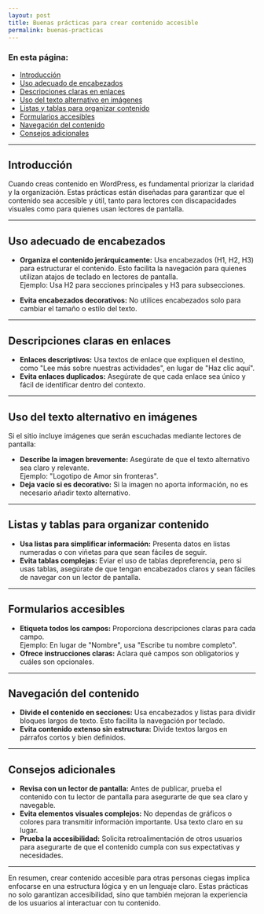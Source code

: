 ```yaml
---
layout: post
title: Buenas prácticas para crear contenido accesible
permalink: buenas-practicas
---
```


### En esta página:

- [Introducción](#introducción)
- [Uso adecuado de encabezados](#uso-adecuado-de-encabezados)
- [Descripciones claras en enlaces](#descripciones-claras-en-enlaces)
- [Uso del texto alternativo en imágenes](#uso-del-texto-alternativo-en-imágenes)
- [Listas y tablas para organizar contenido](#listas-y-tablas-para-organizar-contenido)
- [Formularios accesibles](#formularios-accesibles)
- [Navegación del contenido](#navegación-del-contenido)
- [Consejos adicionales](#consejos-adicionales)

---

## Introducción

Cuando creas contenido en WordPress, es fundamental priorizar la claridad y la organización. Estas prácticas están diseñadas para garantizar que el contenido sea accesible y útil, tanto para lectores con discapacidades visuales como para quienes usan lectores de pantalla.

---

## Uso adecuado de encabezados

- **Organiza el contenido jerárquicamente:** Usa encabezados (H1, H2, H3) para estructurar el contenido. Esto facilita la navegación para quienes utilizan atajos de teclado en lectores de pantalla.  
  Ejemplo: Usa H2 para secciones principales y H3 para subsecciones.

- **Evita encabezados decorativos:** No utilices encabezados solo para cambiar el tamaño o estilo del texto.

---

## Descripciones claras en enlaces

- **Enlaces descriptivos:** Usa textos de enlace que expliquen el destino, como "Lee más sobre nuestras actividades", en lugar de "Haz clic aquí".  
- **Evita enlaces duplicados:** Asegúrate de que cada enlace sea único y fácil de identificar dentro del contexto.

---

## Uso del texto alternativo en imágenes

Si el sitio incluye imágenes que serán escuchadas mediante lectores de pantalla:

- **Describe la imagen brevemente:** Asegúrate de que el texto alternativo sea claro y relevante.  
  Ejemplo: "Logotipo de Amor sin fronteras".  
- **Deja vacío si es decorativo:** Si la imagen no aporta información, no es necesario añadir texto alternativo.

---

## Listas y tablas para organizar contenido

- **Usa listas para simplificar información:** Presenta datos en listas numeradas o con viñetas para que sean fáciles de seguir.  
- **Evita tablas complejas:** Eviar el uso de tablas depreferencia, pero si usas tablas, asegúrate de que tengan encabezados claros y sean fáciles de navegar con un lector de pantalla.

---

## Formularios accesibles

- **Etiqueta todos los campos:** Proporciona descripciones claras para cada campo.  
  Ejemplo: En lugar de "Nombre", usa "Escribe tu nombre completo".  
- **Ofrece instrucciones claras:** Aclara qué campos son obligatorios y cuáles son opcionales.

---

## Navegación del contenido

- **Divide el contenido en secciones:** Usa encabezados y listas para dividir bloques largos de texto. Esto facilita la navegación por teclado.  
- **Evita contenido extenso sin estructura:** Divide textos largos en párrafos cortos y bien definidos.

---

## Consejos adicionales

- **Revisa con un lector de pantalla:** Antes de publicar, prueba el contenido con tu lector de pantalla para asegurarte de que sea claro y navegable.  
- **Evita elementos visuales complejos:** No dependas de gráficos o colores para transmitir información importante. Usa texto claro en su lugar.  
- **Prueba la accesibilidad:** Solicita retroalimentación de otros usuarios para asegurarte de que el contenido cumpla con sus expectativas y necesidades.

---

En resumen, crear contenido accesible para otras personas ciegas implica enfocarse en una estructura lógica y en un lenguaje claro. Estas prácticas no solo garantizan accesibilidad, sino que también mejoran la experiencia de los usuarios al interactuar con tu contenido.
